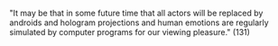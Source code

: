 "It may be that in some future time that all actors will be replaced by androids and hologram projections and human emotions are regularly simulated by computer programs for our viewing pleasure." (131)
